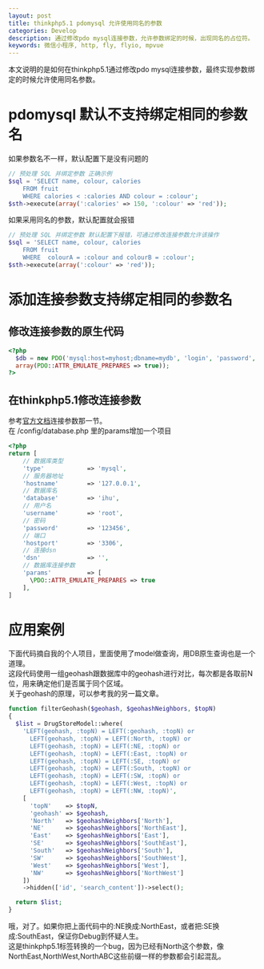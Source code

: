 ```yaml
---
layout: post
title: thinkphp5.1 pdomysql 允许使用同名的参数
categories: Develop
description: 通过修改pdo mysql连接参数，允许参数绑定的时候，出现同名的占位符。
keywords: 微信小程序, http, fly, flyio, mpvue
---
```


本文说明的是如何在thinkphp5.1通过修改pdo mysql连接参数，最终实现参数绑定的时候允许使用同名参数。

# pdomysql 默认不支持绑定相同的参数名

如果参数名不一样，默认配置下是没有问题的  
```php
// 预处理 SQL 并绑定参数 正确示例
$sql = 'SELECT name, colour, calories
    FROM fruit
    WHERE calories < :calories AND colour = :colour';
$sth->execute(array(':calories' => 150, ':colour' => 'red'));
```
如果采用同名的参数，默认配置就会报错
```php
// 预处理 SQL 并绑定参数 默认配置下报错，可通过修改连接参数允许该操作
$sql = 'SELECT name, colour, calories
    FROM fruit
    WHERE  colourA = :colour and colourB = :colour';
$sth->execute(array(':colour' => 'red'));
```

# 添加连接参数支持绑定相同的参数名
## 修改连接参数的原生代码
```php
<?php
  $db = new PDO('mysql:host=myhost;dbname=mydb', 'login', 'password', 
  array(PDO::ATTR_EMULATE_PREPARES => true));
?>
```
## 在thinkphp5.1修改连接参数
参考[官方文档](https://www.kancloud.cn/manual/thinkphp5_1/353998)连接参数那一节。   
在 /config/database.php 里的params增加一个项目  
```php
<?php
return [
    // 数据库类型
    'type'            => 'mysql',
    // 服务器地址
    'hostname'        => '127.0.0.1',
    // 数据库名
    'database'        => 'ihu',
    // 用户名
    'username'        => 'root',
    // 密码
    'password'        => '123456',
    // 端口
    'hostport'        => '3306',
    // 连接dsn
    'dsn'             => '',
    // 数据库连接参数
    'params'          => [
      \PDO::ATTR_EMULATE_PREPARES => true
    ],
]
```

# 应用案例
下面代码摘自我的个人项目，里面使用了model做查询，用DB原生查询也是一个道理。  
这段代码使用一组geohash跟数据库中的geohash进行对比，每次都是各取前N位，用来确定他们是否属于同个区域。  
关于geohash的原理，可以参考我的另一篇文章。
```php
function filterGeohash($geohash, $geohashNeighbors, $topN)
{
  $list = DrugStoreModel::where(
    'LEFT(geohash, :topN) = LEFT(:geohash, :topN) or
      LEFT(geohash, :topN) = LEFT(:North, :topN) or
      LEFT(geohash, :topN) = LEFT(:NE, :topN) or
      LEFT(geohash, :topN) = LEFT(:East, :topN) or
      LEFT(geohash, :topN) = LEFT(:SE, :topN) or
      LEFT(geohash, :topN) = LEFT(:South, :topN) or
      LEFT(geohash, :topN) = LEFT(:SW, :topN) or
      LEFT(geohash, :topN) = LEFT(:West, :topN) or
      LEFT(geohash, :topN) = LEFT(:NW, :topN)',
    [
      'topN'    => $topN,
      'geohash' => $geohash,
      'North'   => $geohashNeighbors['North'],
      'NE'      => $geohashNeighbors['NorthEast'],
      'East'    => $geohashNeighbors['East'],
      'SE'      => $geohashNeighbors['SouthEast'],
      'South'   => $geohashNeighbors['South'],
      'SW'      => $geohashNeighbors['SouthWest'],
      'West'    => $geohashNeighbors['West'],
      'NW'      => $geohashNeighbors['NorthWest']
    ])
    ->hidden(['id', 'search_content'])->select();

  return $list;
}
```

哦，对了。如果你把上面代码中的:NE换成:NorthEast，或者把:SE换成:SouthEast，保证你Debug到怀疑人生。  
这是thinkphp5.1标签转换的一个bug，因为已经有North这个参数，像NorthEast,NorthWest,NorthABC这些前缀一样的参数都会引起混乱。